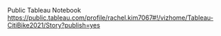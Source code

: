 Public Tableau Notebook 
https://public.tableau.com/profile/rachel.kim7067#!/vizhome/Tableau-CitiBike2021/Story?publish=yes

